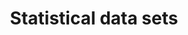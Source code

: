---
layout: frontend-template-documentation
sectionKey: Frontend templates
eleventyNavigation:
  parent: Finder
title: Statistical data sets
---